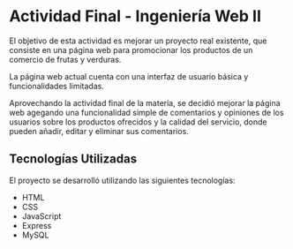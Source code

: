 # Actividad Final - Ingeniería Web II

El objetivo de esta actividad es mejorar un proyecto real existente, que consiste en una página web para promocionar los productos de un comercio de frutas y verduras.

La página web actual cuenta con una interfaz de usuario básica y funcionalidades limitadas.

Aprovechando la actividad final de la materia, se decidió mejorar la página web agegando una funcionalidad simple de comentarios y opiniones de los usuarios sobre los productos ofrecidos y la calidad del servicio, donde pueden añadir, editar y eliminar sus comentarios.



## Tecnologías Utilizadas

El proyecto se desarrolló utilizando las siguientes tecnologías:

- HTML
- CSS
- JavaScript
- Express
- MySQL
